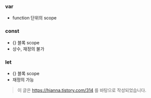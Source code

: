 ### var
* function 단위의 scope

### const
* {} 블록 scope
* 상수, 재정의 불가

### let
* {} 블록 scope
* 재정의 가능

> 이 글은 https://hianna.tistory.com/314 를 바탕으로 작성되었습니다.
